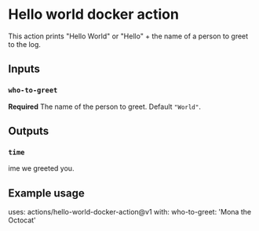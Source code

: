 # Hello world docker action

This action prints "Hello World" or "Hello" + the name of a person to greet to the log.

## Inputs

### `who-to-greet`

**Required** The name of the person to greet. Default `"World"`.

## Outputs

### `time`

ime we greeted you.

## Example usage

uses: actions/hello-world-docker-action@v1
with:
  who-to-greet: 'Mona the Octocat'
